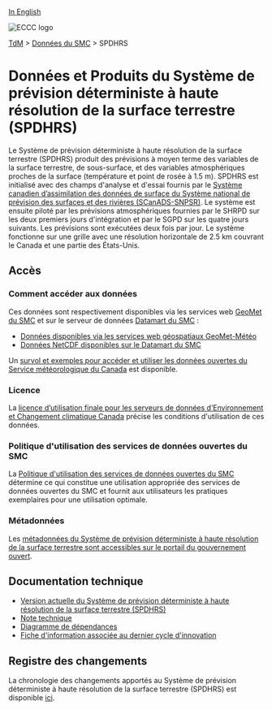 [In English](readme_hrdlps_en.md)

![ECCC logo](../../img_eccc-logo.png)

[TdM](../../readme_fr.md) > [Données du SMC](../readme_fr.md) > SPDHRS

# Données et Produits du Système de prévision déterministe à haute résolution de la surface terrestre (SPDHRS)

Le Système de prévision déterministe à haute résolution de la surface terrestre (SPDHRS) produit des prévisions à moyen terme des variables de la surface terrestre, de sous-surface, et des variables atmosphériques proches de la surface (température et point de rosée à 1.5 m).  SPDHRS est initialisé avec des champs d'analyse et d'essai fournis par le [Système canadien d’assimilation des données de surface du Système national de prévision des surfaces et des rivières (SCanADS-SNPSR)](../../msc-data/nwp_caldas-nsrps/readme_caldas-nsrps_fr.md). Le système est ensuite piloté par les prévisions atmosphériques fournies par le SHRPD sur les deux premiers jours d'intégration et par le SGPD sur les quatre jours suivants. Les prévisions sont exécutées deux fois par jour. Le système fonctionne sur une grille avec une résolution horizontale de 2.5 km couvrant le Canada et une partie des États-Unis.

## Accès

### Comment accéder aux données

Ces données sont respectivement disponibles via les services web [GeoMet du SMC](https://eccc-msc.github.io/open-data/msc-geomet/readme_fr/) et sur le serveur de données [Datamart du SMC](../../msc-datamart/readme_fr.md) :

* [Données disponibles via les services web géospatiaux GeoMet-Météo](https://eccc-msc.github.io/open-data/msc-geomet/readme_fr/)
* [Données NetCDF disponibles sur le Datamart du SMC](readme_hrdlps-datamart_fr.md)   

Un [survol et exemples pour accéder et utiliser les données ouvertes du Service météorologique du Canada](../../usage/readme_fr.md) est disponible.

### Licence

La [licence d’utilisation finale pour les serveurs de données d’Environnement et Changement climatique Canada](../../licence/readme_fr.md) précise les conditions d'utilisation de ces données.

### Politique d'utilisation des services de données ouvertes du SMC

La [Politique d'utilisation des services de données ouvertes du SMC](../../usage-policy/readme_fr.md) détermine ce qui constitue une utilisation appropriée des services de données ouvertes du SMC et fournit aux utilisateurs les pratiques exemplaires pour une utilisation optimale.

### Métadonnées

Les [métadonnées du Système de prévision déterministe à haute résolution de la surface terrestre sont accessibles sur le portail du gouvernement ouvert](https://ouvert.canada.ca/data/fr/organization/ec?_res_type_limit=0&_keywords_fra_limit=0&_res_format_limit=0&frequency=continual&portal_type=dataset&_keywords_limit=0&res_type=dataset&keywords=Temperature).

## Documentation technique

* [Version actuelle du Système de prévision déterministe à haute résolution de la surface terrestre (SPDHRS)](https://collaboration.cmc.ec.gc.ca/cmc/CMOI/product_guide/docs/tech_specifications/tech_specifications_HRDLPS_f.pdf)
* [Note technique](https://collaboration.cmc.ec.gc.ca/cmc/CMOI/product_guide/docs/tech_notes/technote_hrdlps_f.pdf)
* [Diagramme de dépendances](https://collaboration.cmc.ec.gc.ca/cmc/cmos/public_doc/msc-data/nwep-dependency-diagrams/system_NSRPS-HRDLPS_fr.svg)
* [Fiche d'information associée au dernier cycle d'innovation](https://collaboration.cmc.ec.gc.ca/cmc/cmoi/product_guide/docs/fact_sheets/factsheet_hrdlps_f.pdf)

## Registre des changements 

La chronologie des changements apportés au Système de prévision déterministe à haute résolution de la surface terrestre (SPDHRS) est disponible [ici](changelog_hrdlps_fr.md).


